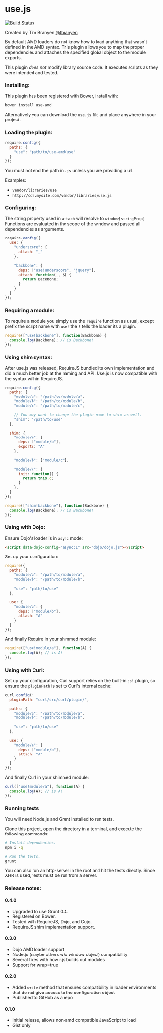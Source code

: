 use.js
======

[![Build Status](https://travis-ci.org/tbranyen/use.js.png?branch=master)](https://travis-ci.org/tbranyen/use.js)
  
Created by Tim Branyen [@tbranyen](http://twitter.com/tbranyen)

By default AMD loaders do not know how to load anything that wasn't defined in
the AMD syntax.  This plugin allows you to map the proper dependencies  and
attaches the specified global object to the module exports.

This plugin *does not* modify library source code.  It executes scripts as they
were intended and tested.

### Installing: ###

This plugin has been registered with Bower, install with:

``` bash
bower install use-amd
```

Alternatively you can download the `use.js` file and place anywhere in your
project.

### Loading the plugin: ###

``` javascript
require.config({
  paths: {
    "use": "path/to/use-amd/use"
  }
});
```

You must not end the path in `.js` unless you are providing a url.

Examples:

* `vendor/libraries/use`
* `http://cdn.mysite.com/vendor/libraries/use.js`

### Configuring: ###

The string property used in `attach` will resolve to `window[stringProp]`
Functions are evaluated in the scope of the window and passed all dependencies
as arguments.

``` javascript
require.config({
  use: {
    "underscore": {
      attach: "_"
    },
 
    "backbone": {
      deps: ["use!underscore", "jquery"],
      attach: function(_, $) {
        return Backbone;
      }
    }
  }
});
```

### Requiring a module: ###

To require a module you simply use the `require` function as usual, except
prefix the script name with `use!` the `!` tells the loader its a plugin.

``` javascript
require(["use!backbone"], function(Backbone) {
  console.log(Backbone); // is Backbone!
});
```

### Using shim syntax: ###

After use.js was released, RequireJS bundled its own implementation and did a
much better job at the naming and API.  Use.js is now compatible with the
syntax within RequireJS.

``` javascript
require.config({
  paths: {
    "module/a": "/path/to/module/a",
    "module/b": "/path/to/module/b",
    "module/c": "/path/to/module/c",

    // You may want to change the plugin name to shim as well.
    "shim": "/path/to/use"
  },

  shim: {
    "module/a": {
      deps: ["module/b"],
      exports: "A"
    },

    "module/b": ["module/c"],

    "module/c": {
      init: function() {
        return this.c;
      }
    },
  }
});

require(["shim!backbone"], function(Backbone) {
  console.log(Backbone); // is Backbone!
});
```

### Using with Dojo: ###

Ensure Dojo's loader is in `async` mode:

``` html
<script data-dojo-config="async:1" src="dojo/dojo.js"></script>
```

Set up your configuration:

``` javascript
require({
  paths: {
    "module/a": "/path/to/module/a",
    "module/b": "/path/to/module/b",
    
    "use": "path/to/use"
  },

  use: {
    "module/a": {
      deps: ["module/b"],
      attach: "A"
    }
  }
});
```

And finally Require in your shimmed module:

``` javascript
require(["use!module/a"], function(A) {
  console.log(A); // is A!
});
```

### Using with Curl: ###

Set up your configuration, Curl support relies on the built-in `js!` plugin,
so ensure the `pluginPath` is set to Curl's internal cache:

``` javascript
curl.config({
  pluginPath: "curl/src/curl/plugin/",

  paths: {
    "module/a": "/path/to/module/a",
    "module/b": "/path/to/module/b",
    
    "use": "path/to/use"
  },

  use: {
    "module/a": {
      deps: ["module/b"],
      attach: "A"
    }
  }
});
```

And finally Curl in your shimmed module:

``` javascript
curl(["use!module/a"], function(A) {
  console.log(A); // is A!
});
```

### Running tests ###

You will need Node.js and Grunt installed to run tests.

Clone this project, open the directory in a terminal, and execute the following
commands:

``` bash
# Install dependencies.
npm i -q

# Run the tests.
grunt
```

You can also run an http-server in the root and hit the tests directly.  Since
XHR is used, tests must be run from a server.

### Release notes: ###

#### 0.4.0 ####

* Upgraded to use Grunt 0.4.
* Registered on Bower.
* Tested with RequireJS, Dojo, and Cujo.
* RequireJS shim implementation support.

#### 0.3.0 ####

* Dojo AMD loader support
* Node.js (maybe others w/o window object) compatibility
* Several fixes with how r.js builds out modules
* Support for wrap=true

#### 0.2.0 ####

* Added `write` method that ensures compatibility in loader environments that
  do not give access to the configuration object
* Published to GitHub as a repo

#### 0.1.0 ####

* Initial release, allows non-amd compatible JavaScript to load
* Gist only
